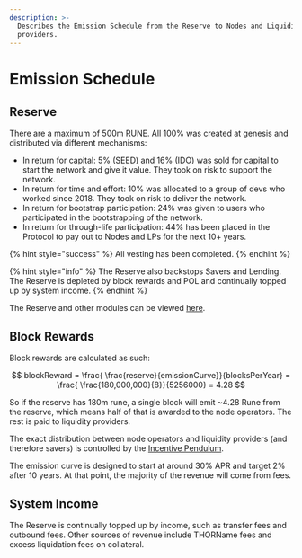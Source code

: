 ```yaml
---
description: >-
  Describes the Emission Schedule from the Reserve to Nodes and Liquidity
  providers.
---
```


# Emission Schedule

## Reserve

There are a maximum of 500m RUNE. All 100% was created at genesis and distributed via different mechanisms:

* In return for capital: 5% (SEED) and 16% (IDO) was sold for capital to start the network and give it value. They took on risk to support the network.&#x20;
* In return for time and effort: 10% was allocated to a group of devs who worked since 2018. They took on risk to deliver the network.&#x20;
* In return for bootstrap participation: 24% was given to users who participated in the bootstrapping of the network.&#x20;
* In return for through-life participation: 44% has been placed in the Protocol to pay out to Nodes and LPs for the next 10+ years.

{% hint style="success" %}
All vesting has been completed.
{% endhint %}

{% hint style="info" %}
The Reserve also backstops Savers and Lending. The Reserve is depleted by block rewards and POL and continually topped up by system income.
{% endhint %}

The Reserve and other modules can be viewed [here](https://viewblock.io/thorchain/addresses).

## Block Rewards

Block rewards are calculated as such:

$$
blockReward = \frac{ \frac{reserve}{emissionCurve}}{blocksPerYear} = \frac{ \frac{180,000,000}{8}}{5256000} = 4.28
$$

So if the reserve has 180m rune, a single block will emit \~4.28 Rune from the reserve, which means half  of that is awarded to the node operators. The rest is paid to liquidity providers.

The exact distribution between node operators and liquidity providers (and therefore savers) is controlled by the [Incentive Pendulum](incentive-pendulum.md).

The emission curve is designed to start at around 30% APR and target 2% after 10 years. At that point, the majority of the revenue will come from fees.

## System Income

The Reserve is continually topped up by income, such as transfer fees and outbound fees. Other sources of revenue include THORName fees and excess liquidation fees on collateral.
